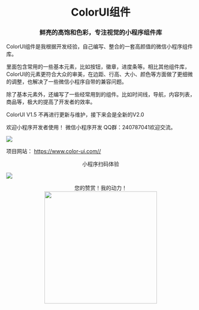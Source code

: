 
 <h1 align="center">ColorUI组件</h1>
 <h3 align="center">鲜亮的高饱和色彩，专注视觉的小程序组件库</h3>
<p>
ColorUI组件是我根据开发经验，自己编写、整合的一套高颜值的微信小程序组件库。
</p><p>
里面包含常用的一些基本元素，比如按钮，徽章，进度条等。相比其他组件库，ColorUI的元素更符合大众的审美，在边距、行高、大小、颜色等方面做了更细微的调整，也解决了一些微信小程序自带的兼容问题。
</p><p>
除了基本元素外，还编写了一些经常用到的组件。比如时间线，导航，内容列表，商品等，极大的提高了开发者的效率。
</p><p>
ColorUI V1.5 不再进行更新与维护，接下来会是全新的V2.0
</p><p>
欢迎小程序开发者使用！ 微信小程序开发 QQ群：240787041欢迎交流。
</p><p>
 <img src="https://raw.githubusercontent.com/weilanwl/ColorUI/master/images/wxqrcode.jpg">
</p><p>
项目网站：  <a href="https://www.color-ui.com/" target="_blank" >https://www.color-ui.com//</a>
</p>
<p align="center">小程序扫码体验<br>

<img src="https://raw.githubusercontent.com/weilanwl/ColorUI/master/images/ColorUI.jpg">  </p>
<p align="center">
您的赞赏！我的动力！<br>
<img src="https://raw.githubusercontent.com/weilanwl/ColorUI/master/images/mm_reward_qrcode_1540462442829.png" width="300"></p>
